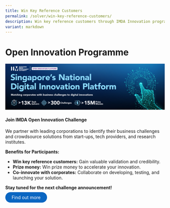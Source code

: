 ```yaml
---
title: Win Key Reference Customers
permalink: /solver/win-key-reference-customers/
description: Win key reference customers through IMDA Innovation programme
variant: markdown
---
```

# Open Innovation Programme
![](/images/Programmes/open%20innovation%20platform.jpg)

#### Join IMDA Open Innovation Challenge
 
We partner with leading corporations to identify their business challenges and crowdsource solutions from start-ups, tech providers, and research institutes.

**Benefits for Participants:**

*   **Win key reference customers:** Gain valuable validation and credibility.
*   **Prize money:** Win prize money to accelerate your innovation.
*   **Co-innovate with corporates:** Collaborate on developing, testing, and launching your solution.

**Stay tuned for the next challenge announcement!**

<a href="https://www.openinnovation.sg" target="_blank" style="background-color: #0A66C2; color: white; text-decoration: none; border-radius: 100px; padding-left: 20px; padding-right: 20px; padding-top:8px; padding-bottom:8px">Find out more</a>